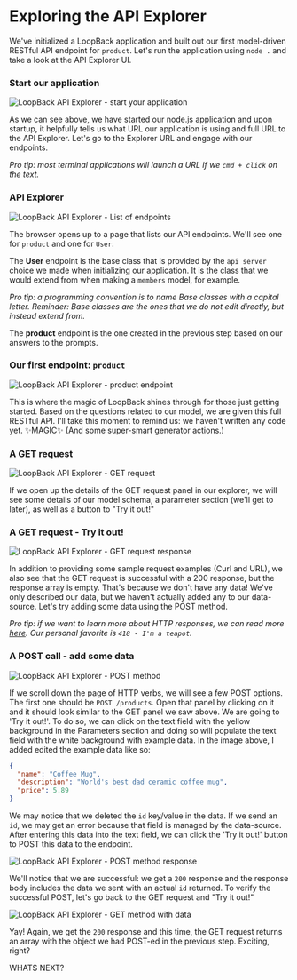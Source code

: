 # Exploring the API Explorer

We've initialized a LoopBack application and built out our first model-driven RESTful API endpoint for `product`. Let's run the application using `node .` and take a look at the API Explorer UI.


### Start our application

![LoopBack API Explorer - start your application](assets/api-explorer01.png)

As we can see above, we have started our node.js application and upon startup, it helpfully tells us what URL our application is using and full URL to the API Explorer. Let's go to the Explorer URL and engage with our endpoints.

_Pro tip: most terminal applications will launch a URL if we `cmd + click` on the text._

### API Explorer

![LoopBack API Explorer - List of endpoints](assets/api-explorer02.png)

The browser opens up to a page that lists our API endpoints. We'll see one for `product` and one for `User`.

The **User** endpoint is the base class that is provided by the `api server` choice we made when initializing our application. It is the class that we would extend from when making a `members` model, for example.

_Pro tip: a programming convention is to name Base classes with a capital letter. Reminder: Base classes are the ones that we do not edit directly, but instead extend from._

The **product** endpoint is the one created in the previous step based on our answers to the prompts.

### Our first endpoint: `product`

![LoopBack API Explorer - product endpoint](assets/api-explorer03.png)

This is where the magic of LoopBack shines through for those just getting started. Based on the questions related to our model, we are given this full RESTful API. I'll take this moment to remind us: we haven't written any code yet. ✨MAGIC✨ (And some super-smart generator actions.)

### A GET request

![LoopBack API Explorer - GET request](assets/api-explorer04.png)

If we open up the details of the GET request panel in our explorer, we will see some details of our model schema, a parameter section (we'll get to later), as well as a button to "Try it out!"

### A GET request - Try it out!

![LoopBack API Explorer - GET request response](assets/api-explorer05.png)

In addition to providing some sample request examples (Curl and URL), we also see that the GET request is successful with a 200 response, but the response array is empty. That's because we don't have any data! We've only described our data, but we haven't actually added any to our data-source. Let's try adding some data using the POST method.

*Pro tip: if we want to learn more about HTTP responses, we can read more [here](https://en.wikipedia.org/wiki/List_of_HTTP_status_codes). Our personal favorite is `418 - I'm a teapot`.*

### A POST call - add some data

![LoopBack API Explorer - POST method](assets/api-explorer06.png)

If we scroll down the page of HTTP verbs, we will see a few POST options. The first one should be `POST /products`. Open that panel by clicking on it and it should look similar to the GET panel we saw above. We are going to 'Try it out!'. To do so, we can click on the text field with the yellow background in the Parameters section and doing so will populate the text field with the white background with example data. In the image above, I added edited the example data like so:

```json
{
  "name": "Coffee Mug",
  "description": "World's best dad ceramic coffee mug",
  "price": 5.89
}
```

We may notice that we deleted the `id` key/value in the data. If we send an `id`, we may get an error because that field is managed by the data-source. After entering this data into the text field, we can click the 'Try it out!' button to POST this data to the endpoint.

![LoopBack API Explorer - POST method response](assets/api-explorer07.png)

We'll notice that we are successful: we get a `200` response and the response body includes the data we sent with an actual `id` returned. To verify the successful POST, let's go back to the GET request and "Try it out!"

![LoopBack API Explorer - GET method with data](assets/api-explorer08.png)

Yay! Again, we get the `200` response and this time, the GET request returns an array with the object we had POST-ed in the previous step. Exciting, right?

WHATS NEXT?
